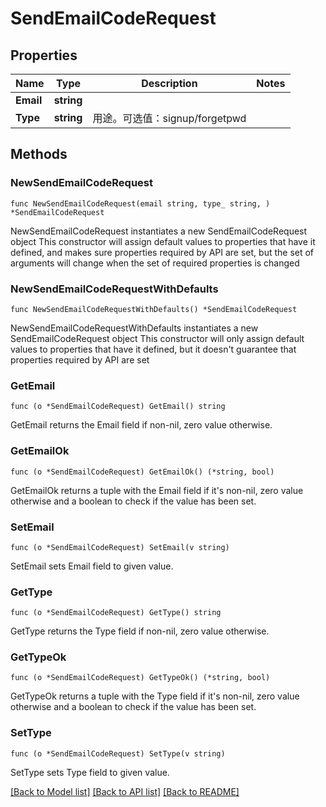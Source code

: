 # SendEmailCodeRequest

## Properties

Name | Type | Description | Notes
------------ | ------------- | ------------- | -------------
**Email** | **string** |  | 
**Type** | **string** | 用途。可选值：signup/forgetpwd | 

## Methods

### NewSendEmailCodeRequest

`func NewSendEmailCodeRequest(email string, type_ string, ) *SendEmailCodeRequest`

NewSendEmailCodeRequest instantiates a new SendEmailCodeRequest object
This constructor will assign default values to properties that have it defined,
and makes sure properties required by API are set, but the set of arguments
will change when the set of required properties is changed

### NewSendEmailCodeRequestWithDefaults

`func NewSendEmailCodeRequestWithDefaults() *SendEmailCodeRequest`

NewSendEmailCodeRequestWithDefaults instantiates a new SendEmailCodeRequest object
This constructor will only assign default values to properties that have it defined,
but it doesn't guarantee that properties required by API are set

### GetEmail

`func (o *SendEmailCodeRequest) GetEmail() string`

GetEmail returns the Email field if non-nil, zero value otherwise.

### GetEmailOk

`func (o *SendEmailCodeRequest) GetEmailOk() (*string, bool)`

GetEmailOk returns a tuple with the Email field if it's non-nil, zero value otherwise
and a boolean to check if the value has been set.

### SetEmail

`func (o *SendEmailCodeRequest) SetEmail(v string)`

SetEmail sets Email field to given value.


### GetType

`func (o *SendEmailCodeRequest) GetType() string`

GetType returns the Type field if non-nil, zero value otherwise.

### GetTypeOk

`func (o *SendEmailCodeRequest) GetTypeOk() (*string, bool)`

GetTypeOk returns a tuple with the Type field if it's non-nil, zero value otherwise
and a boolean to check if the value has been set.

### SetType

`func (o *SendEmailCodeRequest) SetType(v string)`

SetType sets Type field to given value.



[[Back to Model list]](../README.md#documentation-for-models) [[Back to API list]](../README.md#documentation-for-api-endpoints) [[Back to README]](../README.md)


